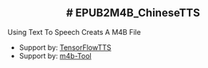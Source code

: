 <h2 align='center'># EPUB2M4B_ChineseTTS</h2>


Using Text To Speech Creats A M4B File

- Support by: [TensorFlowTTS](https://github.com/TensorSpeech/TensorFlowTTS)
- Support by: [m4b-Tool](https://github.com/sandreas/m4b-tool)

